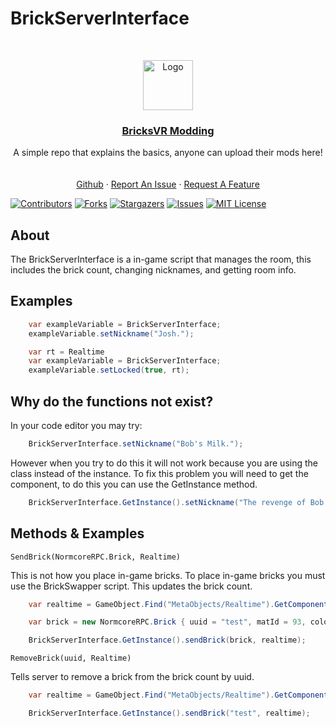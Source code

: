 # BrickServerInterface
<br />
<p align="center">
<a href="https://github.com/BricksVR-Modding/BricksVR-Modding-Guide">
    <img src="https://avatars.githubusercontent.com/u/94014912?s=200&v=4" alt="Logo" width="80" height="80">
  </a>
  <h3 align="center"><u>BricksVR Modding</u></h3>

  <p align="center">
    A simple repo that explains the basics, anyone can upload their mods here!
    <br />
    <br />
    <br />
    <a href="https://github.com/zakmasood/BricksVRModding">Github</a>
    ·
    <a href="https://github.com/zakmasood/BricksVRModding/issues/new">Report An Issue</a>
    ·
    <a href="https://github.com/zakmasood/BricksVRModding/issues/new">Request A Feature</a>
  </p>
</p>

  [![Contributors][contributors-shield]][contributors-url]
  [![Forks][forks-shield]][forks-url]
  [![Stargazers][stars-shield]][stars-url]
  [![Issues][issues-shield]][issues-url]
  [![MIT License][license-shield]][license-url]
## About

The BrickServerInterface is a in-game script that manages the room, this includes the brick count, changing nicknames, and getting room info.

## Examples

```cs
    var exampleVariable = BrickServerInterface;
    exampleVariable.setNickname("Josh.");
```
```cs
    var rt = Realtime
    var exampleVariable = BrickServerInterface;
    exampleVariable.setLocked(true, rt);
```

## Why do the functions not exist?
In your code editor you may try:
```cs
    BrickServerInterface.setNickname("Bob's Milk.");
```
However when you try to do this it will not work because you are using the class instead of the instance. To fix this problem you will need to get the component, to do this you can use the GetInstance method.
```cs
    BrickServerInterface.GetInstance().setNickname("The revenge of Bob.")
```

## Methods & Examples

`SendBrick(NormcoreRPC.Brick, Realtime)`

This is not how you place in-game bricks. To place in-game bricks you must use the BrickSwapper script. This updates the brick count.
```cs
    var realtime = GameObject.Find("MetaObjects/Realtime").GetComponent<Realtime>();

    var brick = new NormcoreRPC.Brick { uuid = "test", matId = 93, color = 23, type = "2x2", pos = new Vector3(0, 0, 0), rot = new Quaternion(0f, 0f, 0f, 0f), usingNewColor = false, headClientId = -1, usingHeadStuff = true };

    BrickServerInterface.GetInstance().sendBrick(brick, realtime);
```

`RemoveBrick(uuid, Realtime)`

Tells server to remove a brick from the brick count by uuid.
```cs
    var realtime = GameObject.Find("MetaObjects/Realtime").GetComponent<Realtime>();

    BrickServerInterface.GetInstance().sendBrick("test", realtime);
```
[contributors-shield]: https://img.shields.io/github/contributors/zakmasood/BricksVRModding.svg?style=for-the-badge
[contributors-url]: https://github.com/zakmasood/BricksVRModding/graphs/contributors
[forks-shield]: https://img.shields.io/github/forks/zakmasood/BricksVRModding.svg?style=for-the-badge
[forks-url]: https://github.com/https://github.com/zakmasood/BricksVRModding/network/members
[stars-shield]: https://img.shields.io/github/stars/zakmasood/BricksVRModding.svg?style=for-the-badge
[stars-url]: https://github.com/zakmasood/BricksVRModdingstargazers
[issues-shield]: https://img.shields.io/github/issues/zakmasood/BricksVRModding.svg?style=for-the-badge
[issues-url]: https://github.com/zakmasood/BricksVRModding
[license-shield]: https://img.shields.io/github/license/zakmasood/BricksVRModding.svg?style=for-the-badge
[license-url]: https://github.com/zakmasood/BricksVRModding/blob/main/LICENSE
